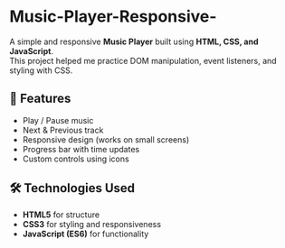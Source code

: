 # Music-Player-Responsive-
A simple and responsive **Music Player** built using **HTML, CSS, and JavaScript**.  
This project helped me practice DOM manipulation, event listeners, and styling with CSS.

## 🚀 Features
- Play / Pause music  
- Next & Previous track  
- Responsive design (works on small screens)  
- Progress bar with time updates  
- Custom controls using icons  

## 🛠️ Technologies Used
- **HTML5** for structure  
- **CSS3** for styling and responsiveness  
- **JavaScript (ES6)** for functionality  
